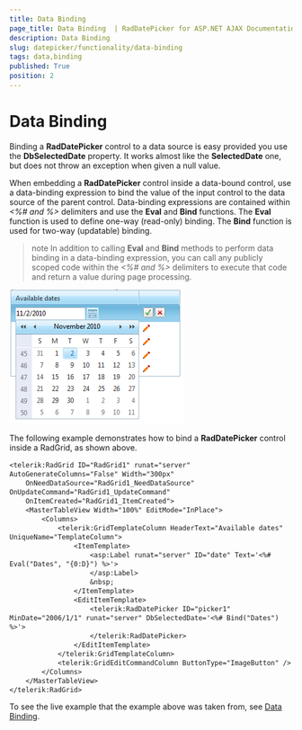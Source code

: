 ```yaml
---
title: Data Binding 
page_title: Data Binding  | RadDatePicker for ASP.NET AJAX Documentation
description: Data Binding 
slug: datepicker/functionality/data-binding
tags: data,binding
published: True
position: 2
---
```


# Data Binding 



Binding a **RadDatePicker** control to a data source is easy provided you use the **DbSelectedDate** property. It works almost like the **SelectedDate** one, but does not throw an exception when given a null value.

When embedding a **RadDatePicker** control inside a data-bound control, use a data-binding expression to bind the value of the input control to the data source of the parent control. Data-binding expressions are contained within *<%# and %>* delimiters and use the **Eval** and **Bind** functions. The **Eval** function is used to define one-way (read-only) binding. The **Bind** function is used for two-way (updatable) binding.

>note 
In addition to calling **Eval** and **Bind** methods to perform data binding in a data-binding expression, you can call any publicly scoped code within the *<%# and %>* delimiters to execute that code and return a value during page processing.
>

![Data-binding the picker control](images/calendar_databound.png)


The following example demonstrates how to bind a **RadDatePicker** control inside a RadGrid, as shown above.

````ASPNET
<telerik:RadGrid ID="RadGrid1" runat="server" AutoGenerateColumns="False" Width="300px"
    OnNeedDataSource="RadGrid1_NeedDataSource" OnUpdateCommand="RadGrid1_UpdateCommand"
    OnItemCreated="RadGrid1_ItemCreated">
    <MasterTableView Width="100%" EditMode="InPlace">
        <Columns>
            <telerik:GridTemplateColumn HeaderText="Available dates" UniqueName="TemplateColumn">
                <ItemTemplate>
                    <asp:Label runat="server" ID="date" Text='<%# Eval("Dates", "{0:D}") %>'>
                    </asp:Label>
                    &nbsp;
                </ItemTemplate>
                <EditItemTemplate>
                    <telerik:RadDatePicker ID="picker1" MinDate="2006/1/1" runat="server" DbSelectedDate='<%# Bind("Dates") %>'>
                    </telerik:RadDatePicker>
                </EditItemTemplate>
            </telerik:GridTemplateColumn>
            <telerik:GridEditCommandColumn ButtonType="ImageButton" />
        </Columns>
    </MasterTableView>
</telerik:RadGrid>
````



To see the live example that the example above was taken from, see [Data Binding](http://demos.telerik.com/aspnet-ajax/datepicker/functionality/databinding/defaultcs.aspx).


